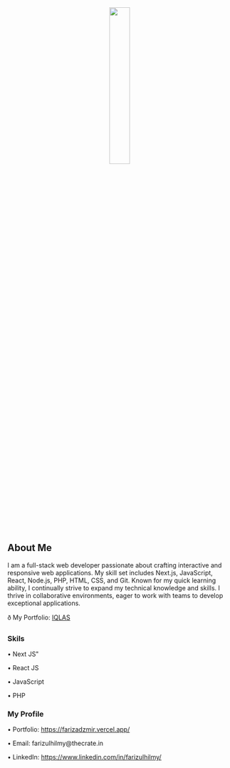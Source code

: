 <div align='center'><img style="width:30%" src='https://github.com/FarizAdzmir/Portfolio/blob/main/src/app/favicon.png'/></div>

<h2>About Me</h2>

  <p>I am a full-stack web developer passionate about crafting interactive and responsive web applications. My skill set includes Next.js, JavaScript, React, Node.js, PHP, HTML, CSS, and Git. Known for my quick learning ability, I continually strive to expand my technical knowledge and skills. I thrive in collaborative environments, eager to work with teams to develop exceptional applications.</p>

ð My Portfolio: <a href='https://farizadzmir.vercel.app/'>IQLAS</a>

<h3>Skils</h3>
<div>
  <p>&bull; Next JS"</p>
  <p>&bull; React JS</p>
  <p>&bull; JavaScript</p>
  <p>&bull; PHP</p>
</div>

<h3>My Profile</h3>
<div>
  <p>&bull; Portfolio: <a href="https://farizadzmir.vercel.app/">https://farizadzmir.vercel.app/</a></p>
  <p>&bull; Email: farizulhilmy@thecrate.in</p>
  <p>&bull; LinkedIn: <a href="https://www.linkedin.com/in/farizulhilmy/">https://www.linkedin.com/in/farizulhilmy/</a></p>
</div>
